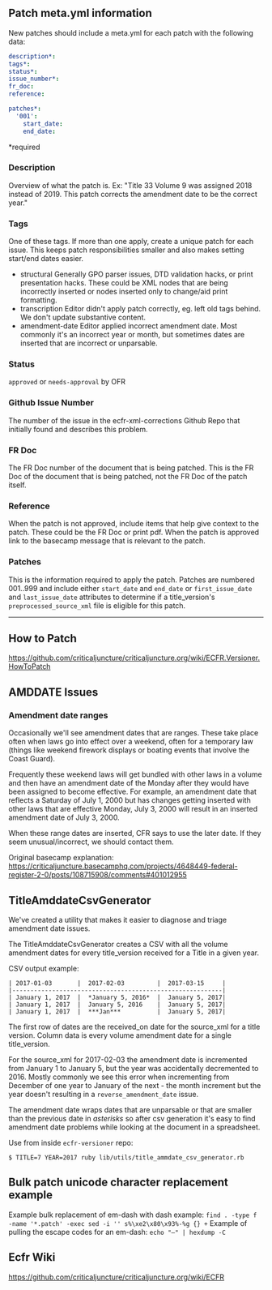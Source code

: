 ## Patch meta.yml information
New patches should include a meta.yml for each patch with the following data:

```yaml
description*:
tags*:
status*:
issue_number*:
fr_doc:
reference:

patches*:
  '001':
    start_date:
    end_date:
```
*required

### Description
Overview of what the patch is. 
Ex: "Title 33 Volume 9 was assigned 2018 instead of 2019. This patch corrects the amendment date to be the correct year."

### Tags
One of these tags. If more than one apply, create a unique patch for each issue. This keeps patch responsibilities smaller and also makes setting start/end dates easier.
- structural
Generally GPO parser issues, DTD validation hacks, or print presentation hacks. These could be XML nodes that are being incorrectly inserted or nodes inserted only to change/aid print formatting.
- transcription
Editor didn't apply patch correctly, eg. left old tags behind. We don't update substantive content.
- amendment-date
Editor applied incorrect amendment date. Most commonly it's an incorrect year or month, but sometimes dates are inserted that are incorrect or unparsable.

### Status
`approved` or `needs-approval` by OFR

### Github Issue Number
The number of the issue in the ecfr-xml-corrections Github Repo that initially found and describes this problem.

### FR Doc
The FR Doc number of the document that is being patched. This is the FR Doc of the document that is being patched, not the FR Doc of the patch itself.

### Reference
When the patch is not approved, include items that help give context to the patch. These could be the FR Doc or print pdf. When the patch is approved link to the basecamp message that is relevant to the patch.

### Patches
This is the information required to apply the patch. Patches are numbered 001..999 and include either `start_date` and `end_date` or `first_issue_date` and `last_issue_date` attributes to determine if a title_version's `preprocessed_source_xml` file is eligible for this patch. 


--------------------------------------------------------------------------------

## How to Patch
https://github.com/criticaljuncture/criticaljuncture.org/wiki/ECFR.Versioner.HowToPatch

## AMDDATE Issues
### Amendment date ranges
Occasionally we'll see amendment dates that are ranges. These take place often when laws go into effect over a weekend, often for a temporary law (things like weekend firework displays or boating events that involve the Coast Guard).

Frequently these weekend laws will get bundled with other laws in a volume and then have an amendment date of the Monday after they would have been assigned to become effective. For example, an amendment date that reflects a Saturday of July 1, 2000 but has changes getting inserted with other laws that are effective Monday, July 3, 2000 will result in an inserted amendment date of July 3, 2000. 

When these range dates are inserted, CFR says to use the later date. If they seem unusual/incorrect, we should contact them.

Original basecamp explanation:
https://criticaljuncture.basecamphq.com/projects/4648449-federal-register-2-0/posts/108715908/comments#401012955

## TitleAmddateCsvGenerator
We've created a utility that makes it easier to diagnose and triage amendment date issues.

The TitleAmddateCsvGenerator creates a CSV with all the volume amendment dates for every title_version received for a Title in a given year.

CSV output example:
```
| 2017-01-03       |  2017-02-03         |  2017-03-15     |
|----------------------------------------------------------|
| January 1, 2017  |  *January 5, 2016*  |  January 5, 2017|
| January 1, 2017  |  January 5, 2016    |  January 5, 2017|
| January 1, 2017  |  ***Jan***          |  January 5, 2017|
```

The first row of dates are the received_on date for the source_xml for a title version. Column data is every volume amendment date for a single title_version.

For the source_xml for 2017-02-03 the amendment date is incremented from January 1 to January 5, but the year was accidentally decremented to 2016. Mostly commonly we see this error when incrementing from December of one year to January of the next - the month increment but the year doesn't resulting in a `reverse_amendment_date` issue.

The amendment date wraps dates that are unparsable or that are smaller than the previous date in *asterisks* so after csv generation it's easy to find amendment date problems while looking at the document in a spreadsheet.

Use from inside `ecfr-versioner` repo:

`$ TITLE=7 YEAR=2017 ruby lib/utils/title_ammdate_csv_generator.rb`

## Bulk patch unicode character replacement example
Example bulk replacement of em-dash with dash example:
`find . -type f -name '*.patch' -exec sed -i '' s%\xe2\x80\x93%-%g {} +`
Example of pulling the escape codes for an em-dash:
`echo "–" | hexdump -C`

## Ecfr Wiki
https://github.com/criticaljuncture/criticaljuncture.org/wiki/ECFR
